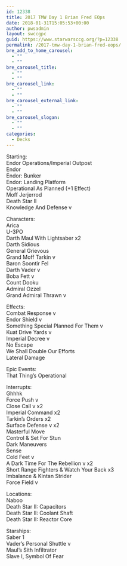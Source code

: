 ```yaml
---
id: 12338
title: 2017 TMW Day 1 Brian Fred EOps
date: 2018-01-31T15:05:53+00:00
author: pwsadmin
layout: swccgpc
guid: https://www.starwarsccg.org/?p=12338
permalink: /2017-tmw-day-1-brian-fred-eops/
bre_add_to_home_carousel:
  - ""
  - ""
bre_carousel_title:
  - ""
  - ""
bre_carousel_link:
  - ""
  - ""
bre_carousel_external_link:
  - ""
  - ""
bre_carousel_slogan:
  - ""
  - ""
categories:
  - Decks
---
```

Starting:  
Endor Operations/Imperial Outpost  
Endor  
Endor: Bunker  
Endor: Landing Platform  
Operational As Planned (+1 Effect)  
Moff Jerjerrod  
Death Star II  
Knowledge And Defense v

Characters:  
Arica  
U-3PO  
Darth Maul With Lightsaber x2  
Darth Sidious  
General Grievous  
Grand Moff Tarkin v  
Baron Soontir Fel  
Darth Vader v  
Boba Fett v  
Count Dooku  
Admiral Ozzel  
Grand Admiral Thrawn v

Effects:  
Combat Response v  
Endor Shield v  
Something Special Planned For Them v  
Kuat Drive Yards v  
Imperial Decree v  
No Escape  
We Shall Double Our Efforts  
Lateral Damage

Epic Events:  
That Thing’s Operational

Interrupts:  
Ghhhk  
Force Push v  
Close Call v x2  
Imperial Command x2  
Tarkin’s Orders x2  
Surface Defense v x2  
Masterful Move  
Control & Set For Stun  
Dark Maneuvers  
Sense  
Cold Feet v  
A Dark Time For The Rebellion v x2  
Short Range Fighters & Watch Your Back x3  
Imbalance & Kintan Strider  
Force Field v

Locations:  
Naboo  
Death Star II: Capacitors  
Death Star II: Coolant Shaft  
Death Star II: Reactor Core

Starships:  
Saber 1  
Vader’s Personal Shuttle v  
Maul’s Sith Infiltrator  
Slave I, Symbol Of Fear